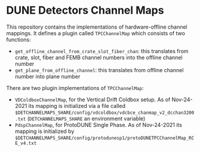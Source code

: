 # DUNE Detectors Channel Maps

This repository contains the implementations of hardware-offline channel mappings. It defines a plugin called `TPCChannelMap` which consists of two functions:
* `get_offline_channel_from_crate_slot_fiber_chan`: this translates from crate, slot, fiber and FEMB channel numbers into the offline channel number
* `get_plane_from_offline_channel`: this translates from offline channel number into plane number

There are two plugin implementations of `TPCChannelMap`:
* `VDColdboxChannelMap`, for the Vertical Drift Coldbox setup. As of Nov-24-2021 its mapping is initialized via a file called `$DETCHANNELMAPS_SHARE/config/vdcoldbox/vdcbce_chanmap_v2_dcchan3200.txt` (`DETCHANNELMAPS_SHARE` an environment variable)
* `PdspChannelMap`, for ProtoDUNE Single Phase. As of Nov-24-2021 its mapping is initialized by `$DETCHANNELMAPS_SHARE/config/protodunesp1/protoDUNETPCChannelMap_RCE_v4.txt`
